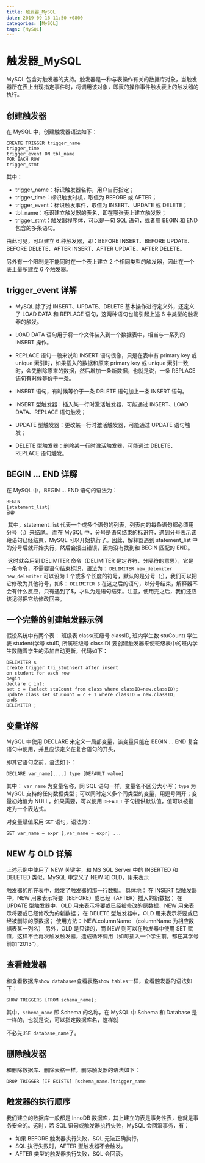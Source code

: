 ```yaml
---
title: 触发器_MySQL
date: 2019-09-16 11:50 +0800
categories: [MySQL]
tags: [MySQL]
---
```


# 触发器\_MySQL

MySQL 包含对触发器的支持。触发器是一种与表操作有关的数据库对象，当触发器所在表上出现指定事件时，将调用该对象，即表的操作事件触发表上的触发器的执行。

## 创建触发器

在 MySQL 中，创建触发器语法如下：

```
CREATE TRIGGER trigger_name
trigger_time
trigger_event ON tbl_name
FOR EACH ROW
trigger_stmt
```

其中：

- trigger_name：标识触发器名称，用户自行指定；
- trigger_time：标识触发时机，取值为 BEFORE 或 AFTER；
- trigger_event：标识触发事件，取值为 INSERT、UPDATE 或 DELETE；
- tbl_name：标识建立触发器的表名，即在哪张表上建立触发器；
- trigger_stmt：触发器程序体，可以是一句 SQL 语句，或者用 BEGIN 和 END 包含的多条语句。

由此可见，可以建立 6 种触发器，即：BEFORE INSERT、BEFORE UPDATE、BEFORE DELETE、AFTER INSERT、AFTER UPDATE、AFTER DELETE。

另外有一个限制是不能同时在一个表上建立 2 个相同类型的触发器，因此在一个表上最多建立 6 个触发器。

## trigger_event 详解

- MySQL 除了对 INSERT、UPDATE、DELETE 基本操作进行定义外，还定义了 LOAD DATA 和 REPLACE 语句，这两种语句也能引起上述 6 中类型的触发器的触发。

- LOAD DATA 语句用于将一个文件装入到一个数据表中，相当与一系列的 INSERT 操作。

- REPLACE 语句一般来说和 INSERT 语句很像，只是在表中有 primary key 或 unique 索引时，如果插入的数据和原来 primary key 或 unique 索引一致时，会先删除原来的数据，然后增加一条新数据，也就是说，一条 REPLACE 语句有时候等价于一条。

- INSERT 语句，有时候等价于一条 DELETE 语句加上一条 INSERT 语句。

- INSERT 型触发器：插入某一行时激活触发器，可能通过 INSERT、LOAD DATA、REPLACE 语句触发；
- UPDATE 型触发器：更改某一行时激活触发器，可能通过 UPDATE 语句触发；
- DELETE 型触发器：删除某一行时激活触发器，可能通过 DELETE、REPLACE 语句触发。

## BEGIN … END 详解

在 MySQL 中，BEGIN … END 语句的语法为：

```mysql
BEGIN
[statement_list]
END
```

​ 其中，statement_list 代表一个或多个语句的列表，列表内的每条语句都必须用分号（;）来结尾。
​ 而在 MySQL 中，分号是语句结束的标识符，遇到分号表示该段语句已经结束，MySQL 可以开始执行了。因此，解释器遇到 statement_list 中的分号后就开始执行，然后会报出错误，因为没有找到和 BEGIN 匹配的 END。

​ 这时就会用到 DELIMITER 命令（DELIMITER 是定界符，分隔符的意思），它是一条命令，不需要语句结束标识，语法为：
`DELIMITER new_delemiter`
`new_delemiter` 可以设为 1 个或多个长度的符号，默认的是分号（;），我们可以把它修改为其他符号，如\$：
`DELIMITER $`
在这之后的语句，以分号结束，解释器不会有什么反应，只有遇到了\$，才认为是语句结束。注意，使用完之后，我们还应该记得把它给修改回来。

## 一个完整的创建触发器示例

假设系统中有两个表：
班级表 class(班级号 classID, 班内学生数 stuCount)
学生表 student(学号 stuID, 所属班级号 classID)
要创建触发器来使班级表中的班内学生数随着学生的添加自动更新，代码如下：

```MySQL
DELIMITER $
create trigger tri_stuInsert after insert
on student for each row
begin
declare c int;
set c = (select stuCount from class where classID=new.classID);
update class set stuCount = c + 1 where classID = new.classID;
end$
DELIMITER ;
```

## 变量详解

MySQL 中使用 DECLARE 来定义一局部变量，该变量只能在 BEGIN … END 复合语句中使用，并且应该定义在复合语句的开头，

即其它语句之前，语法如下：

```MySQL
DECLARE var_name[,...] type [DEFAULT value]
```

其中：
`var_name` 为变量名称，同 SQL 语句一样，变量名不区分大小写；`type` 为 MySQL 支持的任何数据类型；可以同时定义多个同类型的变量，用逗号隔开；变量初始值为 NULL，如果需要，可以使用 `DEFAULT` 子句提供默认值，值可以被指定为一个表达式。

对变量赋值采用 `SET` 语句，语法为：

```
SET var_name = expr [,var_name = expr] ...
```

## NEW 与 OLD 详解

上述示例中使用了 NEW 关键字，和 MS SQL Server 中的 INSERTED 和 DELETED 类似，MySQL 中定义了 NEW 和 OLD，用来表示

触发器的所在表中，触发了触发器的那一行数据。
具体地：
在 INSERT 型触发器中，NEW 用来表示将要（BEFORE）或已经（AFTER）插入的新数据；
在 UPDATE 型触发器中，OLD 用来表示将要或已经被修改的原数据，NEW 用来表示将要或已经修改为的新数据；
在 DELETE 型触发器中，OLD 用来表示将要或已经被删除的原数据；
使用方法： NEW.columnName （columnName 为相应数据表某一列名）
另外，OLD 是只读的，而 NEW 则可以在触发器中使用 SET 赋值，这样不会再次触发触发器，造成循环调用（如每插入一个学生前，都在其学号前加“2013”）。

## 查看触发器

和查看数据库`show databases`查看表格`show tables`一样，查看触发器的语法如下：

```MySQL
SHOW TRIGGERS [FROM schema_name];
```

其中，`schema_name` 即 Schema 的名称，在 MySQL 中 Schema 和 Database 是一样的，也就是说，可以指定数据库名，这样就

不必先`USE database_name`了。

## 删除触发器

和删除数据库、删除表格一样，删除触发器的语法如下：

```MySQL
DROP TRIGGER [IF EXISTS] [schema_name.]trigger_name
```

## 触发器的执行顺序

我们建立的数据库一般都是 InnoDB 数据库，其上建立的表是事务性表，也就是事务安全的。这时，若 SQL 语句或触发器执行失败，MySQL 会回滚事务，有：

- 如果 BEFORE 触发器执行失败，SQL 无法正确执行。
- SQL 执行失败时，AFTER 型触发器不会触发。
- AFTER 类型的触发器执行失败，SQL 会回滚。
